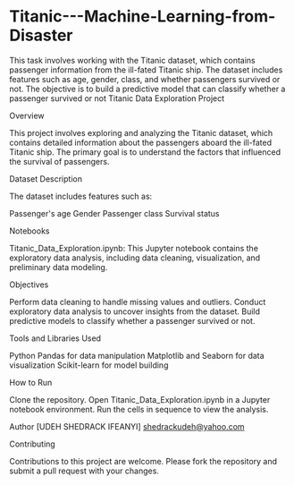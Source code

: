 # Titanic---Machine-Learning-from-Disaster
This task involves working with the Titanic dataset, which contains passenger information from the ill-fated Titanic ship. The dataset includes features such as age, gender, class, and whether passengers survived or not. The objective is to build a predictive model that can classify whether a passenger survived or not
Titanic Data Exploration Project

Overview

This project involves exploring and analyzing the Titanic dataset, which contains detailed information about the passengers aboard the ill-fated Titanic ship. The primary goal is to understand the factors that influenced the survival of passengers.

Dataset Description

The dataset includes features such as:

Passenger's age
Gender
Passenger class
Survival status

Notebooks

Titanic_Data_Exploration.ipynb: This Jupyter notebook contains the exploratory data analysis, including data cleaning, visualization, and preliminary data modeling.

Objectives

Perform data cleaning to handle missing values and outliers.
Conduct exploratory data analysis to uncover insights from the dataset.
Build predictive models to classify whether a passenger survived or not.

Tools and Libraries Used

Python
Pandas for data manipulation
Matplotlib and Seaborn for data visualization
Scikit-learn for model building

How to Run

Clone the repository.
Open Titanic_Data_Exploration.ipynb in a Jupyter notebook environment.
Run the cells in sequence to view the analysis.

Author
[UDEH SHEDRACK IFEANYI]
shedrackudeh@yahoo.com

Contributing

Contributions to this project are welcome. Please fork the repository and submit a pull request with your changes.
